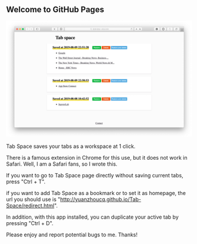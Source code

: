 ## Welcome to GitHub Pages

![](imgs/screenshot3.png)

Tab Space saves your tabs as a workspace at 1 click.

There is a famous extension in Chrome for this use, but it does not work in Safari. Well, I am a Safari fans, so I wrote this. 

If you want to go to Tab Space page directly without saving current tabs, press "Ctrl + T".

if you want to add Tab Space as a bookmark or to set it as homepage, the url you should use is "http://yuanzhoucq.github.io/Tab-Space/redirect.html".

In addition, with this app installed, you can duplicate your active tab by pressing "Ctrl + D".

Please enjoy and report potential bugs to me. Thanks!
